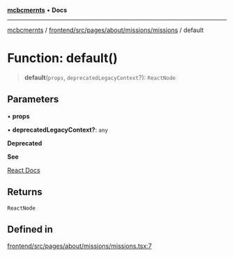 [**mcbcmernts**](../../../../../../../README.md) • **Docs**

---

[mcbcmernts](../../../../../../../modules.md) /
[frontend/src/pages/about/missions/missions](../README.md) / default

# Function: default()

> **default**(`props`, `deprecatedLegacyContext`?): `ReactNode`

## Parameters

• **props**

• **deprecatedLegacyContext?**: `any`

**Deprecated**

**See**

[React Docs](https://legacy.reactjs.org/docs/legacy-context.html#referencing-context-in-lifecycle-methods)

## Returns

`ReactNode`

## Defined in

[frontend/src/pages/about/missions/missions.tsx:7](https://github.com/Data-Point-Solutions/mcbcMERNts/blob/c075a2f91fc90c2c88df62270de0475f3bdb96de/frontend/src/pages/about/missions/missions.tsx#L7)
